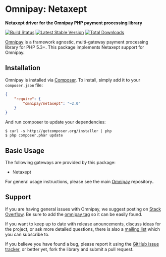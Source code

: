 # Omnipay: Netaxept

**Netaxept driver for the Omnipay PHP payment processing library**

[![Build Status](https://travis-ci.org/thephpleague/omnipay-netaxept.png?branch=master)](https://travis-ci.org/thephpleague/omnipay-netaxept)
[![Latest Stable Version](https://poser.pugx.org/omnipay/netaxept/version.png)](https://packagist.org/packages/omnipay/netaxept)
[![Total Downloads](https://poser.pugx.org/omnipay/netaxept/d/total.png)](https://packagist.org/packages/omnipay/netaxept)

[Omnipay](https://github.com/thephpleague/omnipay) is a framework agnostic, multi-gateway payment
processing library for PHP 5.3+. This package implements Netaxept support for Omnipay.

## Installation

Omnipay is installed via [Composer](http://getcomposer.org/). To install, simply add it
to your `composer.json` file:

```json
{
    "require": {
        "omnipay/netaxept": "~2.0"
    }
}
```

And run composer to update your dependencies:

    $ curl -s http://getcomposer.org/installer | php
    $ php composer.phar update

## Basic Usage

The following gateways are provided by this package:

* Netaxept

For general usage instructions, please see the main [Omnipay](https://github.com/thephpleague/omnipay)
repository..

## Support

If you are having general issues with Omnipay, we suggest posting on
[Stack Overflow](http://stackoverflow.com/). Be sure to add the
[omnipay tag](http://stackoverflow.com/questions/tagged/omnipay) so it can be easily found.

If you want to keep up to date with release anouncements, discuss ideas for the project,
or ask more detailed questions, there is also a [mailing list](https://groups.google.com/forum/#!forum/omnipay) which
you can subscribe to.

If you believe you have found a bug, please report it using the [GitHub issue tracker](https://github.com/thephpleague/omnipay-netaxept/issues),
or better yet, fork the library and submit a pull request.
